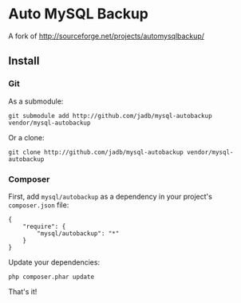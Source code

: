 # Auto MySQL Backup

A fork of http://sourceforge.net/projects/automysqlbackup/

## Install

### Git

As a submodule:

	git submodule add http://github.com/jadb/mysql-autobackup vendor/mysql-autobackup

Or a clone:

	git clone http://github.com/jadb/mysql-autobackup vendor/mysql-autobackup

### Composer

First, add `mysql/autobackup` as a dependency in your project's `composer.json` file:

	{
		"require": {
			"mysql/autobackup": "*"
		}
	}

Update your dependencies:

	php composer.phar update

That's it!
